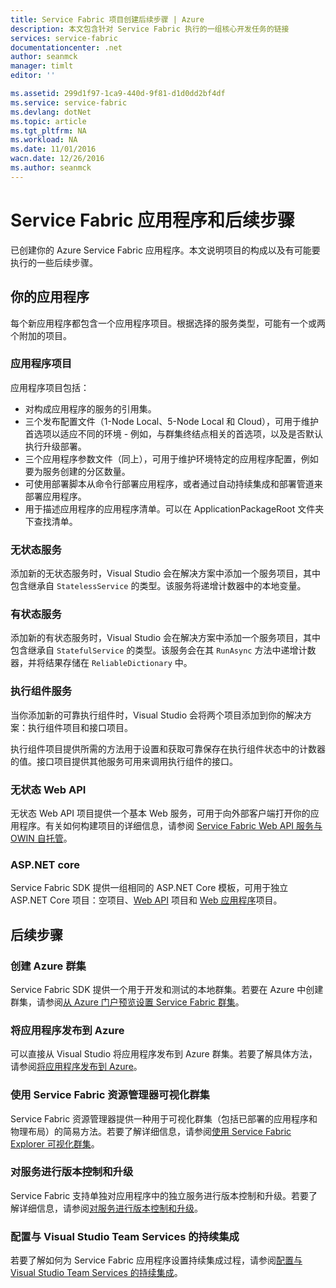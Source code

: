 ```yaml
---
title: Service Fabric 项目创建后续步骤 | Azure
description: 本文包含针对 Service Fabric 执行的一组核心开发任务的链接
services: service-fabric
documentationcenter: .net
author: seanmck
manager: timlt
editor: ''

ms.assetid: 299d1f97-1ca9-440d-9f81-d1d0dd2bf4df
ms.service: service-fabric
ms.devlang: dotNet
ms.topic: article
ms.tgt_pltfrm: NA
ms.workload: NA
ms.date: 11/01/2016
wacn.date: 12/26/2016
ms.author: seanmck
---
```


# Service Fabric 应用程序和后续步骤
已创建你的 Azure Service Fabric 应用程序。本文说明项目的构成以及有可能要执行的一些后续步骤。

## 你的应用程序
每个新应用程序都包含一个应用程序项目。根据选择的服务类型，可能有一个或两个附加的项目。

### 应用程序项目
应用程序项目包括：

* 对构成应用程序的服务的引用集。
* 三个发布配置文件（1-Node Local、5-Node Local 和 Cloud），可用于维护首选项以适应不同的环境 - 例如，与群集终结点相关的首选项，以及是否默认执行升级部署。
* 三个应用程序参数文件（同上），可用于维护环境特定的应用程序配置，例如要为服务创建的分区数量。
* 可使用部署脚本从命令行部署应用程序，或者通过自动持续集成和部署管道来部署应用程序。
* 用于描述应用程序的应用程序清单。可以在 ApplicationPackageRoot 文件夹下查找清单。

### 无状态服务
添加新的无状态服务时，Visual Studio 会在解决方案中添加一个服务项目，其中包含继承自 `StatelessService` 的类型。该服务将递增计数器中的本地变量。

### 有状态服务
添加新的有状态服务时，Visual Studio 会在解决方案中添加一个服务项目，其中包含继承自 `StatefulService` 的类型。该服务会在其 `RunAsync` 方法中递增计数器，并将结果存储在 `ReliableDictionary` 中。

### 执行组件服务
当你添加新的可靠执行组件时，Visual Studio 会将两个项目添加到你的解决方案：执行组件项目和接口项目。

执行组件项目提供所需的方法用于设置和获取可靠保存在执行组件状态中的计数器的值。接口项目提供其他服务可用来调用执行组件的接口。

### 无状态 Web API
无状态 Web API 项目提供一个基本 Web 服务，可用于向外部客户端打开你的应用程序。有关如何构建项目的详细信息，请参阅 [Service Fabric Web API 服务与 OWIN 自托管](./service-fabric-reliable-services-communication-webapi.md)。

### ASP.NET core
Service Fabric SDK 提供一组相同的 ASP.NET Core 模板，可用于独立 ASP.NET Core 项目：空项目、[Web API][aspnet-webapi] 项目和 [Web 应用程序][aspnet-webapp]项目。

## 后续步骤
### 创建 Azure 群集
Service Fabric SDK 提供一个用于开发和测试的本地群集。若要在 Azure 中创建群集，请参阅[从 Azure 门户预览设置 Service Fabric 群集][create-cluster-in-portal]。

### 将应用程序发布到 Azure
可以直接从 Visual Studio 将应用程序发布到 Azure 群集。若要了解具体方法，请参阅[将应用程序发布到 Azure][publish-app-to-azure]。

### 使用 Service Fabric 资源管理器可视化群集
Service Fabric 资源管理器提供一种用于可视化群集（包括已部署的应用程序和物理布局）的简易方法。若要了解详细信息，请参阅[使用 Service Fabric Explorer 可视化群集][visualize-with-sfx]。

### 对服务进行版本控制和升级
Service Fabric 支持单独对应用程序中的独立服务进行版本控制和升级。若要了解详细信息，请参阅[对服务进行版本控制和升级][app-upgrade-tutorial]。

### 配置与 Visual Studio Team Services 的持续集成
若要了解如何为 Service Fabric 应用程序设置持续集成过程，请参阅[配置与 Visual Studio Team Services 的持续集成][ci-with-vso]。

<!-- Links -->

[add-web-frontend]: ./service-fabric-add-a-web-frontend.md
[create-cluster-in-portal]: ./service-fabric-cluster-creation-via-portal.md
[publish-app-to-azure]: ./service-fabric-publish-app-remote-cluster.md
[visualize-with-sfx]: ./service-fabric-visualizing-your-cluster.md
[ci-with-vso]: ./service-fabric-set-up-continuous-integration.md
[reliable-services-webapi]: ./service-fabric-reliable-services-communication-webapi.md
[app-upgrade-tutorial]: ./service-fabric-application-upgrade-tutorial.md
[aspnet-webapi]: https://docs.asp.net/en/latest/tutorials/first-web-api.html
[aspnet-webapp]: https://docs.asp.net/en/latest/tutorials/first-mvc-app/index.html

<!---HONumber=Mooncake_1219_2016-->